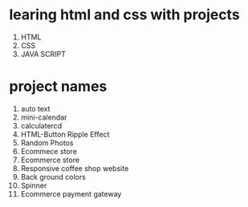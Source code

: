 # learing html and css with projects 

 1. HTML 
 2. CSS
 3. JAVA SCRIPT 

# project names 
1. auto text
2. mini-calendar
3. calculatercd
4. HTML-Button Ripple Effect 
5. Random Photos 
6. Ecommece store 
7. Ecommerce store  
8. Responsive coffee shop website 
9. Back ground colors
10. Spinner 
11. Ecommerce payment gateway 